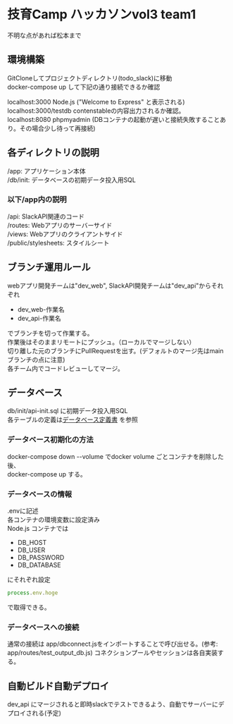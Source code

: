 # 技育Camp ハッカソンvol3 team1
不明な点があれば松本まで

## 環境構築
GitCloneしてプロジェクトディレクトリ(todo_slack)に移動  
docker-compose up して下記の通り接続できるか確認  

localhost:3000 Node.js ("Welcome to Express" と表示される)  
localhost:3000/testdb contenstableの内容出力されるか確認。  
localhost:8080 phpmyadmin (DBコンテナの起動が遅いと接続失敗することあり。その場合少し待って再接続)

## 各ディレクトリの説明
/app: アプリケーション本体  
/db/init: データベースの初期データ投入用SQL

### 以下/app内の説明
/api: SlackAPI関連のコード  
/routes: Webアプリのサーバーサイド  
/views: Webアプリのクライアントサイド  
/public/stylesheets: スタイルシート  

## ブランチ運用ルール
webアプリ開発チームは"dev_web", SlackAPI開発チームは"dev_api"からそれぞれ  

- dev_web-作業名  
- dev_api-作業名  

でブランチを切って作業する。  
作業後はそのままリモートにプッシュ。（ローカルでマージしない）  
切り離した元のブランチにPullRequestを出す。(デフォルトのマージ先はmainブランチの点に注意)  
各チーム内でコードレビューしてマージ。  

## データベース
db/init/api-init.sql に初期データ投入用SQL  
各テーブルの定義は[データベース定義書](https://docs.google.com/spreadsheets/d/1yEc-2q_Qkn_qyD72VNzlY2g4Kw5G5azJIhhklzH8U5w/edit?usp=sharing) を参照

### データベース初期化の方法
docker-compose down --volume でdocker volume ごとコンテナを削除した後、  
docker-compose up する。  

### データベースの情報
.envに記述  
各コンテナの環境変数に設定済み  
Node.js コンテナでは  

- DB_HOST
- DB_USER
- DB_PASSWORD
- DB_DATABASE

にそれぞれ設定  

```getdbinfo.js
process.env.hoge  
```

で取得できる。

### データベースへの接続

通常の接続は app/dbconnect.jsをインポートすることで呼び出せる。(参考: app/routes/test_output_db.js)
コネクションプールやセッションは各自実装する。


## 自動ビルド自動デプロイ
dev_api にマージされると即時slackでテストできるよう、自動でサーバーにデプロイされる(予定)
